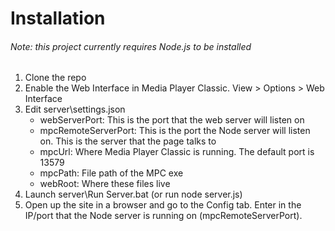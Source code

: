 Installation
============

###### Note: this project currently requires Node.js to be installed

1. Clone the repo
2. Enable the Web Interface in Media Player Classic. View > Options > Web Interface
3. Edit server\settings.json
	* webServerPort: This is the port that the web server will listen on
	* mpcRemoteServerPort: This is the port the Node server will listen on. This is the server that the page talks to
	* mpcUrl: Where Media Player Classic is running. The default port is 13579
	* mpcPath: File path of the MPC exe
	* webRoot: Where these files live
4. Launch server\Run Server.bat (or run node server.js)
5. Open up the site in a browser and go to the Config tab. Enter in the IP/port that the Node server is running on (mpcRemoteServerPort).
